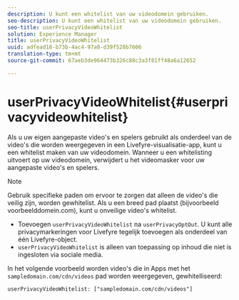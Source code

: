 ```yaml
---
description: U kunt een whitelist van uw videodomein gebruiken.
seo-description: U kunt een whitelist van uw videodomein gebruiken.
seo-title: userPrivacyVideoWhitelist
solution: Experience Manager
title: userPrivacyVideoWhitelist
uuid: adfead18-b73b-4ac4-97a0-d39f528b7606
translation-type: tm+mt
source-git-commit: 67aeb3de964473b326c88c3a3f81ff48a6a12652

---
```



# userPrivacyVideoWhitelist{#userprivacyvideowhitelist}

Als u uw eigen aangepaste video&#39;s en spelers gebruikt als onderdeel van de video&#39;s die worden weergegeven in een Livefyre-visualisatie-app, kunt u een whitelist maken van uw videodomein. Wanneer u een whitelisting uitvoert op uw videodomein, verwijdert u het videomasker voor uw aangepaste video&#39;s en spelers.

>[!NOTE]
>
>Gebruik specifieke paden om ervoor te zorgen dat alleen de video&#39;s die veilig zijn, worden gewhitelist. Als u een breed pad plaatst (bijvoorbeeld voorbeelddomein.com), kunt u onveilige video&#39;s whitelist.

* Toevoegen `userPrivacyVideoWhitelist` na `userPrivacyOptOut`. U kunt alle privacymarkeringen voor Livefyre tegelijk toevoegen als onderdeel van één Livefyre-object.
* `userPrivacyVideoWhitelist` is alleen van toepassing op inhoud die niet is ingesloten via sociale media.

In het volgende voorbeeld worden video&#39;s die in Apps met het `sampledomain.com/cdn/videos` pad worden weergegeven, gewhitelliseerd:

```
userPrivacyVideoWhitelist: ["sampledomain.com/cdn/videos"]
```
